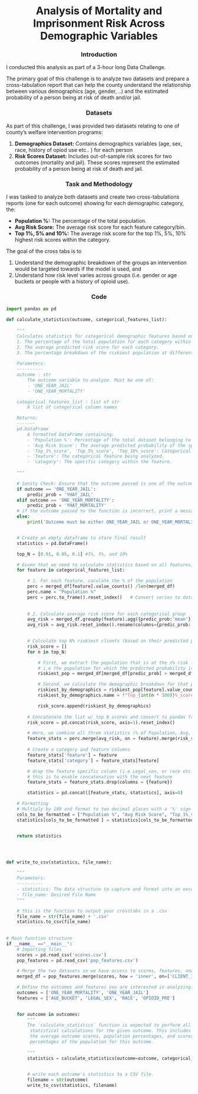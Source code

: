 <h1 align="center">Analysis of Mortality and Imprisonment Risk Across Demographic Variables</h1>

<h3 align="center">Introduction</h3>
I conducted this analysis as part of a 3-hour long Data Challenge.

The primary goal of this challenge is to analyze two datasets and prepare a cross-tabulation report that can help the county understand the relationship between various demographics (age, gender, ..) and the estimated probability of a person being at risk of death and/or jail.

<h3 align="center">Datasets</h3>
As part of this challenge, I was provided two datasets relating to one of county’s welfare intervention programs:

1. **Demographics Dataset:** Contains demographics variables (age, sex, race, history of opiod use etc.. ) for each person 
2. **Risk Scores Dataset:** Includes out-of-sample risk scores for two outcomes (mortality and jail). These scores represent the estimated probability of a person being at risk of death and jail.

<h3 align="center">Task and Methodology</h3>

I was tasked to analyze both datasets and create two cross-tabulations reports (one for each outcome) showing for each demographic category, the:

- **Population %:** The percentage of the total population.
- **Avg Risk Score:** The average risk score for each feature category/bin.
- **Top 1%, 5% and 10%:** The average risk score for the top 1%, 5%, 10% highest risk scores within the category.


The goal of the cross tabs is to
1. Understand the demographic breakdown of the groups an intervention would be targeted towards if the model is used, and
2. Understand how risk level varies across groups (i.e. gender or age buckets or people with a history of opioid use).

<h3 align="center">Code</h3>

```python
import pandas as pd

def calculate_statistics(outcome, categorical_features_list):
    
    """
    Calculates statistics for categorical demographic features based on a specified outcome, specifically:
    1. The percentage of the total population for each category within a categorical feature.
    2. The average predicted risk score for each category.
    3. The percentage breakdown of the riskiest population at different thresholds (Top 1%, 5%, and 10% risk levels).
    
    Parameters:
    ----------
    outcome : str
        The outcome variable to analyze. Must be one of:
        - 'ONE_YEAR_JAIL'
        - 'ONE_YEAR_MORTALITY'

    categorical_features_list : list of str
        A list of categorical column names

    Returns:
    -------
    pd.DataFrame
        A formatted DataFrame containing:
        - 'Population %': Percentage of the total dataset belonging to each category.
        - 'Avg Risk Score': The average predicted probability of the specified outcome for each category.
        - 'Top_1%_score', 'Top_5%_score', 'Top_10%_score': Categorical breakdown of top 1%, 5%, and 10% of riskiest populations.
        - 'feature': The categorical feature being analyzed.
        - 'category': The specific category within the feature.
    
    """  

    # Sanity Check: Ensure that the outcome passed is one of the outcomes we have probabilities for in our dataset
    if outcome == 'ONE_YEAR_JAIL':
        predic_prob = 'YHAT_JAIL'
    elif outcome == 'ONE_YEAR_MORTALITY':
        predic_prob = 'YHAT_MORTALITY'
    # if the outcome passed to the function is incorrect, print a message to redict user
    else:
        print('Outcome must be either ONE_YEAR_JAIL or ONE_YEAR_MORTALITY. Please specify correct outcome')


    # Create an empty dataframe to store final result
    statistics = pd.DataFrame()

    top_N = [0.01, 0.05, 0.1] #1%, 5%, and 10%

    # Given that we need to calculate statistics based on all features, we loop through them
    for feature in categorical_features_list:

        # 1. For each feature, caculate the % of the population
        perc = merged_df[feature].value_counts() /len(merged_df)
        perc.name = "Population %"
        perc = perc.to_frame().reset_index()   # Convert series to dataframe
   
        
        # 2. Calculate average risk score for each categorical group
        avg_risk = merged_df.groupby(feature).agg({predic_prob:'mean'}) 
        avg_risk = avg_risk.reset_index().rename(columns={predic_prob: "Avg Risk Score"})

        
        # Calculate top N% riskiest clients (based on their predicted probability of the relevant outcome)
        risk_score = []
        for n in top_N:

            # First, we extract the population that is at the n% risk level  (1, 5 or 10% risk level)
            # i.e the population for which the predicted probability is at the top 1%
            riskiest_pop = merged_df[merged_df[predic_prob] > merged_df[predic_prob].quantile(1-n)]

            # Second, we calculate the demographic breakdown for that population
            riskiest_by_demographics = riskiest_pop[feature].value_counts() /len(riskiest_pop)
            riskiest_by_demographics.name = f"Top_{int(n * 100)}%_score"

            risk_score.append(riskiest_by_demographics)
        
        # Concatenate the list w/ top N scores and convert to pandas frame
        risk_score = pd.concat(risk_score, axis=1).reset_index()

        # Here, we combine all three statistics (% of Population, Avg, and Top N Scores)
        feature_stats = perc.merge(avg_risk, on = feature).merge(risk_score, on = feature, how = 'outer')
            
        # Create a category and feature columns
        feature_stats['feature'] = feature
        feature_stats['category'] = feature_stats[feature]

        # drop the feature specific column (i.e Legal_sex, or race etc...) not the "feature" column
        # this is to enable concatenation with the next feature
        feature_stats = feature_stats.drop(columns = {feature})

        statistics = pd.concat([feature_stats, statistics], axis=0)

    # Formatting
    # Multiply by 100 and format to two decimal places with a '%' sign
    cols_to_be_formatted = ["Population %", "Avg Risk Score", "Top_1%_score", "Top_5%_score", "Top_10%_score"]
    statistics[cols_to_be_formatted ] = statistics[cols_to_be_formatted].map(lambda x: f"{x * 100:.2f}%" if pd.notnull(x) else "NaN")


    return statistics




def write_to_csv(statistics, file_name):

    """
    Parameters:
    ----------
    - statistics: The data structure to capture and format into an excel sheet.
    - file_name: Desired File Name
    """

    # this is the function to output your crosstabs in a .csv
    file_name = str(file_name) + '.csv'
    statistics.to_csv(file_name)
 
        
# Main function structure
if __name__ =="__main__":
    # Importing files
    scores = pd.read_csv('scores.csv')
    pop_features = pd.read_csv('pop_features.csv')

    # Merge the two datasets so we have access to scores, features, and outcomes in one df
    merged_df = pop_features.merge(scores, how = 'inner', on=['CLIENT_ID', 'EPISODE_DATE'])

    # Define the outcomes and features you are interested in analyzing.
    outcomes = ['ONE_YEAR_MORTALITY', 'ONE_YEAR_JAIL']
    features = ['AGE_BUCKET', 'LEGAL_SEX', 'RACE', 'OPIOID_PRE']

    
    for outcome in outcomes:
        """ 
        The `calculate_statistics` function is expected to perform all necessary
         statistical calculations for the given outcome. This includes determining
         the average outcome scores, population percentages, and scores within the top
         percentages of the population for this outcome.
        
        """
        statistics = calculate_statistics(outcome=outcome, categorical_features_list=features)
        

        # write each outcome's statistics to a CSV file.
        filename = str(outcome)
        write_to_csv(statistics, filename)
```
